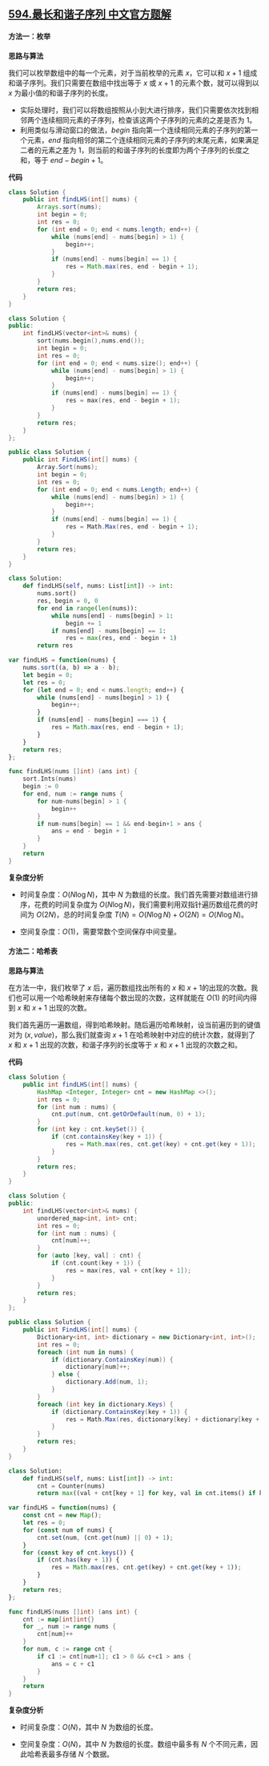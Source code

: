 ## [594.最长和谐子序列 中文官方题解](https://leetcode.cn/problems/longest-harmonious-subsequence/solutions/100000/zui-chang-he-xie-zi-xu-lie-by-leetcode-s-8cyr)

#### 方法一：枚举

**思路与算法**

我们可以枚举数组中的每一个元素，对于当前枚举的元素 $x$，它可以和 $x + 1$ 组成和谐子序列。我们只需要在数组中找出等于 $x$ 或 $x + 1$ 的元素个数，就可以得到以 $x$ 为最小值的和谐子序列的长度。
+ 实际处理时，我们可以将数组按照从小到大进行排序，我们只需要依次找到相邻两个连续相同元素的子序列，检查该这两个子序列的元素的之差是否为 $1$。
+ 利用类似与滑动窗口的做法，$\textit{begin}$ 指向第一个连续相同元素的子序列的第一个元素，$\textit{end}$ 指向相邻的第二个连续相同元素的子序列的末尾元素，如果满足二者的元素之差为 $1$，则当前的和谐子序列的长度即为两个子序列的长度之和，等于 $\textit{end} - \textit{begin} + 1$。

**代码**

```Java [sol1-Java]
class Solution {
    public int findLHS(int[] nums) {
        Arrays.sort(nums);
        int begin = 0;
        int res = 0;
        for (int end = 0; end < nums.length; end++) {
            while (nums[end] - nums[begin] > 1) {
                begin++;
            }
            if (nums[end] - nums[begin] == 1) {
                res = Math.max(res, end - begin + 1);
            }
        }
        return res;
    }
}
```

```C++ [sol1-C++]
class Solution {
public:
    int findLHS(vector<int>& nums) {
        sort(nums.begin(),nums.end());
        int begin = 0;
        int res = 0;
        for (int end = 0; end < nums.size(); end++) {
            while (nums[end] - nums[begin] > 1) {
                begin++;
            }
            if (nums[end] - nums[begin] == 1) {
                res = max(res, end - begin + 1);
            }
        }
        return res;
    }
};
```

```C# [sol1-C#]
public class Solution {
    public int FindLHS(int[] nums) {
        Array.Sort(nums);
        int begin = 0;
        int res = 0;
        for (int end = 0; end < nums.Length; end++) {
            while (nums[end] - nums[begin] > 1) {
                begin++;
            }
            if (nums[end] - nums[begin] == 1) {
                res = Math.Max(res, end - begin + 1);
            }
        }
        return res;
    }
}
```

```Python [sol1-Python3]
class Solution:
    def findLHS(self, nums: List[int]) -> int:
        nums.sort()
        res, begin = 0, 0
        for end in range(len(nums)):
            while nums[end] - nums[begin] > 1:
                begin += 1
            if nums[end] - nums[begin] == 1:
                res = max(res, end - begin + 1)
        return res
```

```JavaScript [sol1-JavaScript]
var findLHS = function(nums) {
    nums.sort((a, b) => a - b);
    let begin = 0;
    let res = 0;
    for (let end = 0; end < nums.length; end++) {
        while (nums[end] - nums[begin] > 1) {
            begin++;
        }
        if (nums[end] - nums[begin] === 1) {
            res = Math.max(res, end - begin + 1);
        }
    }
    return res;
};
```

```go [sol1-Golang]
func findLHS(nums []int) (ans int) {
    sort.Ints(nums)
    begin := 0
    for end, num := range nums {
        for num-nums[begin] > 1 {
            begin++
        }
        if num-nums[begin] == 1 && end-begin+1 > ans {
            ans = end - begin + 1
        }
    }
    return
}
```

**复杂度分析**

- 时间复杂度：$O(N\log N)$，其中 $N$ 为数组的长度。我们首先需要对数组进行排序，花费的时间复杂度为 $O(N\log N)$，我们需要利用双指针遍历数组花费的时间为 $O(2N)$，总的时间复杂度 $T(N) = O(N\log N) + O(2N) = O(N\log N)$。

- 空间复杂度：$O(1)$，需要常数个空间保存中间变量。

#### 方法二：哈希表

**思路与算法**

在方法一中，我们枚举了 $x$ 后，遍历数组找出所有的 $x$ 和 $x + 1$的出现的次数。我们也可以用一个哈希映射来存储每个数出现的次数，这样就能在 $O(1)$ 的时间内得到 $x$ 和 $x + 1$ 出现的次数。

我们首先遍历一遍数组，得到哈希映射。随后遍历哈希映射，设当前遍历到的键值对为 $(x, \textit{value})$，那么我们就查询 $x + 1$ 在哈希映射中对应的统计次数，就得到了 $x$ 和 $x + 1$ 出现的次数，和谐子序列的长度等于 $x$ 和 $x + 1$ 出现的次数之和。

**代码**

```Java [sol2-Java]
class Solution {
    public int findLHS(int[] nums) {
        HashMap <Integer, Integer> cnt = new HashMap <>();
        int res = 0;
        for (int num : nums) {
            cnt.put(num, cnt.getOrDefault(num, 0) + 1);
        }
        for (int key : cnt.keySet()) {
            if (cnt.containsKey(key + 1)) {
                res = Math.max(res, cnt.get(key) + cnt.get(key + 1));
            }
        }
        return res;
    }
}
```

```C++ [sol2-C++]
class Solution {
public:
    int findLHS(vector<int>& nums) {
        unordered_map<int, int> cnt;
        int res = 0;
        for (int num : nums) {
            cnt[num]++;
        }
        for (auto [key, val] : cnt) {
            if (cnt.count(key + 1)) {
                res = max(res, val + cnt[key + 1]);
            }
        }
        return res;
    }
};
```

```C# [sol2-C#]
public class Solution {
    public int FindLHS(int[] nums) {
        Dictionary<int, int> dictionary = new Dictionary<int, int>();
        int res = 0;
        foreach (int num in nums) {
            if (dictionary.ContainsKey(num)) {
                dictionary[num]++;
            } else {
                dictionary.Add(num, 1);
            }
        }
        foreach (int key in dictionary.Keys) {
            if (dictionary.ContainsKey(key + 1)) {
                res = Math.Max(res, dictionary[key] + dictionary[key + 1]);
            }
        }
        return res;
    }
}
```

```Python [sol2-Python3]
class Solution:
    def findLHS(self, nums: List[int]) -> int:
        cnt = Counter(nums)
        return max((val + cnt[key + 1] for key, val in cnt.items() if key + 1 in cnt), default=0)
```

```JavaScript [sol2-JavaScript]
var findLHS = function(nums) {
    const cnt = new Map();
    let res = 0;
    for (const num of nums) {
        cnt.set(num, (cnt.get(num) || 0) + 1);
    }
    for (const key of cnt.keys()) {
        if (cnt.has(key + 1)) {
            res = Math.max(res, cnt.get(key) + cnt.get(key + 1));
        }
    }
    return res;
};
```

```go [sol2-Golang]
func findLHS(nums []int) (ans int) {
    cnt := map[int]int{}
    for _, num := range nums {
        cnt[num]++
    }
    for num, c := range cnt {
        if c1 := cnt[num+1]; c1 > 0 && c+c1 > ans {
            ans = c + c1
        }
    }
    return
}
```

**复杂度分析**

- 时间复杂度：$O(N)$，其中 $N$ 为数组的长度。

- 空间复杂度：$O(N)$，其中 $N$ 为数组的长度。数组中最多有 $N$ 个不同元素，因此哈希表最多存储 $N$ 个数据。